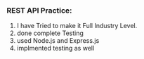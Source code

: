### REST API Practice:

1. I have Tried to make it Full Industry Level.
2. done complete Testing
3. used Node.js and Express.js 
4. implmented testing as well
